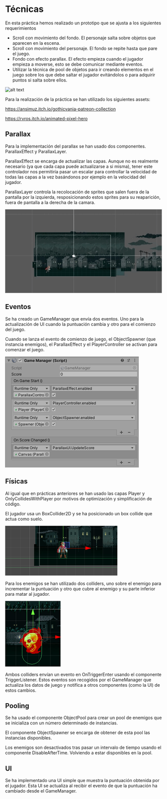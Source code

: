 # Técnicas

En esta práctica hemos realizado un prototipo que se ajusta a los siguientes requerimientos
- Scroll con movimiento del fondo. El personaje salta sobre objetos que aparecen en la escena.
- Scroll con movimiento del personaje. El fondo se repite hasta que pare el juego.
- Fondo con efecto parallax. El efecto empieza cuando el jugador empieza a moverse, esto se debe comunicar mediante eventos.
- Utilizar la técnica de pool de objetos para ir creando elementos en el juego sobre los que debe saltar el jugador evitándolos o para adquirir puntos si salta sobre ellos.

![alt text](https://github.com/JosueULL/ull_mdv_fundamentos/blob/master/entrega11/game.gif)

Para la realización de la práctica se han utilizado los siguientes assets:

https://ansimuz.itch.io/gothicvania-patreon-collection

https://rvros.itch.io/animated-pixel-hero

## Parallax

Para la implementación del parallax se han usado dos componentes. ParallaxEffect y ParallaxLayer.

ParallaxEffect se encarga de actualizar las capas. Aunque no es realmente necesario (ya que cada capa puede actualizarse a si misma), tener este controlador nos permitiría pasar un escalar para controllar la velocidad de todas las capas a la vez basándonos por ejemplo en la velocidad del jugador.

ParallaxLayer controla la recolocación de sprites que salen fuera de la pantalla por la izquierda, resposicionando estos sprites para su reaparición, fuera de pantalla a la derecha de la camara.

![alt text](https://github.com/JosueULL/ull_mdv_fundamentos/blob/master/entrega11/parallax.gif)

## Eventos

Se ha creado un GameManager que envía dos eventos. Uno para la actualización de UI cuando la puntuación cambia y otro para el comienzo del juego.

Cuando se lanza el evento de comienzo de juego, el ObjectSpawner (que instancia enemigos), el ParallaxEffect y el PlayerController se activan para comenzar el juego.

![alt text](https://github.com/JosueULL/ull_mdv_fundamentos/blob/master/entrega11/gm.png)

## Físicas

Al igual que en prácticas anteriores se han usado las capas Player y OnlyCollidesWithPlayer por motivos de optimización y simplificación de código.

El jugador usa un BoxCollider2D y se ha posicionado un box collide que actua como suelo.

![alt text](https://github.com/JosueULL/ull_mdv_fundamentos/blob/master/entrega11/physics.png)

Para los enemigos se han utilizado dos colliders, uno sobre el enemigo para incrementar la puntuación y otro que cubre al enemigo y su parte inferior para matar al jugador.

![alt text](https://github.com/JosueULL/ull_mdv_fundamentos/blob/master/entrega11/enemy.png)

Ambos colliders envían un evento en OnTriggerEnter usando el componente TriggerListener. Estos eventos son recogidos por el GameManager que actualiza los datos de juego y notifica a otros componentes (como la UI) de estos cambios.

## Pooling

Se ha usado el componente ObjectPool para crear un pool de enemigos que se inicializa con un número determinado de instancias.

El componente ObjectSpawner se encarga de obtener de esta pool las instancias disponibles.

Los enemigos son desactivados tras pasar un intervalo de tiempo usando el componente DisableAfterTime. Volviendo a estar disponibles en la pool.

## UI

Se ha implementado una UI simple que muestra la puntuación obtenida por el jugador. Esta UI se actualiza al recibir el evento de que la puntuación ha cambiado desde el GameManager.


